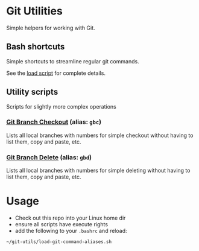 # Git Utilities

Simple helpers for working with Git.

## Bash shortcuts
Simple shortcuts to streamline regular git commands.

See the [load script](load-git-command-aliases.sh) for complete details.

## Utility scripts
Scripts for slightly more complex operations

### [Git Branch Checkout](git-branch-checkout.sh) (alias: `gbc`)
Lists all local branches with numbers for simple checkout without having to list them, copy and paste, etc.

### [Git Branch Delete](git-branch-delete.sh) (alias: `gbd`)
Lists all local branches with numbers for simple deleting without having to list them, copy and paste, etc.

# Usage
* Check out this repo into your Linux home dir
* ensure all scripts have execute rights
* add the following to your `.bashrc` and reload:

```~/git-utils/load-git-command-aliases.sh```